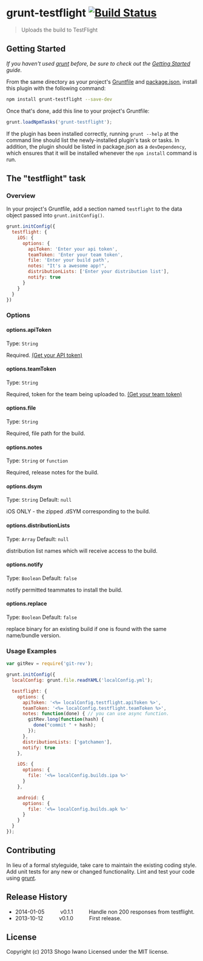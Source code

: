 # grunt-testflight [![Build Status](https://secure.travis-ci.org/shiwano/grunt-testflight.png?branch=master)](http://travis-ci.org/shiwano/grunt-testflight)

> Uploads the build to TestFlight

## Getting Started
_If you haven't used [grunt][] before, be sure to check out the [Getting Started][] guide._

From the same directory as your project's [Gruntfile][Getting Started] and [package.json][], install this plugin with the following command:

```bash
npm install grunt-testflight --save-dev
```

Once that's done, add this line to your project's Gruntfile:

```js
grunt.loadNpmTasks('grunt-testflight');
```

If the plugin has been installed correctly, running `grunt --help` at the command line should list the newly-installed plugin's task or tasks. In addition, the plugin should be listed in package.json as a `devDependency`, which ensures that it will be installed whenever the `npm install` command is run.

[grunt]: http://gruntjs.com/
[Getting Started]: https://github.com/gruntjs/grunt/blob/devel/docs/getting_started.md
[package.json]: https://npmjs.org/doc/json.html

## The "testflight" task

### Overview
In your project's Gruntfile, add a section named `testflight` to the data object passed into `grunt.initConfig()`.

```js
grunt.initConfig({
  testflight: {
    iOS: {
      options: {
        apiToken: 'Enter your api token',
        teamToken: 'Enter your team token',
        file: 'Enter your build path',
        notes: "It's a awesome app!",
        distributionLists: ['Enter your distribution list'],
        notify: true
      }
    }
  }
})
```

### Options

#### options.apiToken
Type: `String`

Required. [(Get your API token)](https://testflightapp.com/account/#api)

#### options.teamToken
Type: `String`

Required, token for the team being uploaded to. [(Get your team token)](https://testflightapp.com/dashboard/team/edit/?next=/api/doc/)

#### options.file
Type: `String`

Required, file path for the build.

#### options.notes
Type: `String` or `function`

Required, release notes for the build.

#### options.dsym
Type: `String`
Default: `null`

iOS ONLY - the zipped .dSYM corresponding to the build.

#### options.distributionLists
Type: `Array`
Default: `null`

distribution list names which will receive access to the build.

#### options.notify
Type: `Boolean`
Default: `false`

notify permitted teammates to install the build.

#### options.replace
Type: `Boolean`
Default: `false`

replace binary for an existing build if one is found with the same name/bundle version.

### Usage Examples

```js
var gitRev = require('git-rev');

grunt.initConfig({
  localConfig: grunt.file.readYAML('localConfig.yml');

  testflight: {
    options: {
      apiToken: '<%= localConfig.testflight.apiToken %>',
      teamToken: '<%= localConfig.testflight.teamToken %>',
      notes: function(done) { // you can use async function.
        gitRev.long(function(hash) {
          done("commit " + hash);
        });
      },
      distributionLists: ['gatchamen'],
      notify: true
    },

    iOS: {
      options: {
        file: '<%= localConfig.builds.ipa %>'
      }
    },

    android: {
      options: {
        file: '<%= localConfig.builds.apk %>'
      }
    }
  }
});
```

## Contributing
In lieu of a formal styleguide, take care to maintain the existing coding style. Add unit tests for any new or changed functionality. Lint and test your code using [grunt][].

## Release History
 * 2014-01-05   v0.1.1   Handle non 200 responses from testflight.
 * 2013-10-12   v0.1.0   First release.

## License
Copyright (c) 2013 Shogo Iwano
Licensed under the MIT license.
